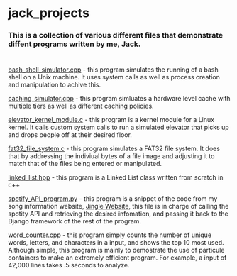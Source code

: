 # **jack_projects**

### **This is a collection of various different files that demonstrate diffent programs written by me, Jack.**
#

[bash_shell_simulator.cpp](https://github.com/jackgolfer/jack_projects/blob/main/bash_shell_simulator.cpp) - this program simulates the running of a bash shell on a Unix machine. It uses system calls as well as process creation and manipulation to achive this.

[caching_simulator.cpp](https://github.com/jackgolfer/jack_projects/blob/main/caching_simulator.cpp) - this program simluates a hardware level cache with multiple tiers as well as different caching policies. 

[elevator_kernel_module.c](https://github.com/jackgolfer/jack_projects/blob/main/elevator_kernel_module.c) - this program is a kernel module for a Linux kernel. It calls custom system calls to run a simulated elevator that picks up and drops people off at their desired floor.

[fat32_file_system.c](https://github.com/jackgolfer/jack_projects/blob/main/fat32_file_system.c) - this program simulates a FAT32 file system. It does that by addressing the indiviual bytes of a file image and adjusting it to match that of the files being entered or manipulated.

[linked_list.hpp](https://github.com/jackgolfer/jack_projects/blob/main/linked_list.hpp) - this program is a Linked List class written from scratch in c++

[spotify_API_program.py](https://github.com/jackgolfer/jack_projects/blob/main/spotify_API_program.py) - this program is a snippet of the code from my song information website, [Jingle Website](https://jingle.herokuapp.com/), this file is in charge of calling the spotity API and retrieving the desired infomation, and passing it back to the Django framework of the rest of the program.

[word_counter.cpp](https://github.com/jackgolfer/jack_projects/blob/main/word_counter.cpp) - this program simply counts the number of unique words, letters, and characters in a input, and shows the top 10 most used. Although simple, this program is mainly to demostrate the use of particule containers to make an extremely efficient program. For example, a input of 42,000 lines takes .5 seconds to analyze.
